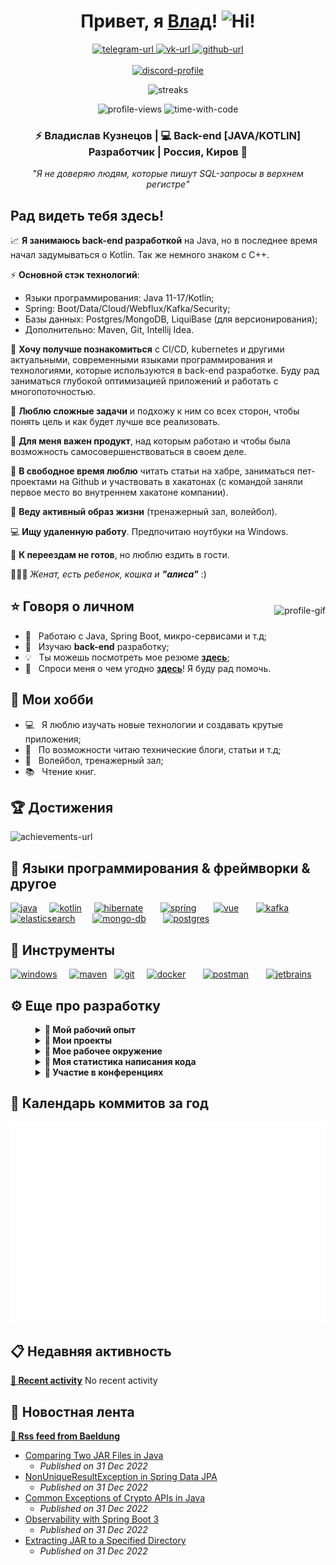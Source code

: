 <!--suppress HtmlDeprecatedAttribute -->
<div align="center">
  <h1>
    Привет, я <a href="https://github.com/SmithyVL">Влад</a>!
    <img alt="Hi!" src="https://raw.githubusercontent.com/SmithyVL/SmithyVL/master/assets/hand.gif" width="25px">
  </h1>

  <div>
    <a href="https://t.me/smithy_vl">
        <img alt="telegram-url" src="https://raw.githubusercontent.com/SmithyVL/SmithyVL/master/assets/contacts/telegram.svg"/>
    </a>
    <a href="https://vk.com/vladislav_kuznetsov">
        <img alt="vk-url" src="https://raw.githubusercontent.com/SmithyVL/SmithyVL/master/assets/contacts/vk.svg"/>
    </a>
    <a href="https://github.com/SmithyVL">
        <img alt="github-url" src="https://raw.githubusercontent.com/SmithyVL/SmithyVL/master/assets/contacts/github.svg"/>
    </a>
  </div><br />

  <div>
      <a href="https://discord.com/users/238233865129295875">
          <img width="361" alt="discord-profile" src="https://lanyard-profile-readme.vercel.app/api/238233865129295875"/>
      </a>
  </div>

<img width="361" alt="streaks" src="https://github-readme-streak-stats.herokuapp.com/?user=SmithyVL&hide_border=true&theme=dark" /><br />

  <div align="center">
      <img src="https://komarev.com/ghpvc/?username=SmithyVL&color=1A4730&label=PROFILE+VIEWS" height="25" alt="profile-views" />
      <img src="https://wakatime.com/badge/github/SmithyVL/SmithyVL.svg" height="25" alt="time-with-code" />
  </div>

  <h3>
    ⚡ Владислав Кузнецов | 💻 Back-end [JAVA/KOTLIN] Разработчик | Россия, Киров 🏰 
  </h3>

<i>"Я не доверяю людям, которые пишут SQL-запросы в верхнем регистре"</i>
</div>

## Рад видеть тебя здесь!
📈 **Я занимаюсь back-end разработкой** на Java, но в последнее время начал задумываться о Kotlin. Так же немного знаком с C++.

⚡️ **Основной стэк технологий**:

- Языки программирования: Java 11-17/Kotlin;
- Spring: Boot/Data/Cloud/Webflux/Kafka/Security;
- Базы данных: Postgres/MongoDB, LiquiBase (для версионирования);
- Дополнительно: Maven, Git, Intellij Idea.

🔎 **Хочу получше познакомиться** с CI/CD, kubernetes и другими актуальными, современными языками программирования и технологиями, которые используются в back-end разработке. Буду рад заниматься глубокой оптимизацией приложений и работать с многопоточностью.

🧰 **Люблю сложные задачи** и подхожу к ним со всех сторон, чтобы понять цель и как будет лучше все реализовать.

🥇 **Для меня важен продукт**, над которым работаю и чтобы была возможность самосовершенствоваться в своем деле.

🌇 **В свободное время люблю** читать статьи на хабре, заниматься пет-проектами на Github и участвовать в хакатонах (с командой заняли первое место во внутреннем хакатоне компании).

🏐 **Веду активный образ жизни** (тренажерный зал, волейбол).

💻 **Ищу удаленную работу**. Предпочитаю ноутбуки на Windows.

🚂 **К переездам не готов**, но люблю ездить в гости.

👨‍👩‍👧 _Женат, есть ребенок, кошка и **"алиса"**_ :)

<img style="margin-top: 27px; margin-left: 25px; margin-bottom: 12px" align="right" alt="profile-gif" src="https://raw.githubusercontent.com/SmithyVL/SmithyVL/master/assets/profile.gif" />

## ⭐️ Говоря о личном
- 📔 &nbsp; Работаю с Java, Spring Boot, микро-сервисами и т.д;
- 🔌 &nbsp; Изучаю **back-end** разработку;
- 💡 &nbsp; Ты можешь посмотреть мое резюме **[здесь](https://career.habr.com/smithy-vl/print)**;
- 💬 &nbsp; Спроси меня о чем угодно **[здесь](https://github.com/SmithyVL/SmithyVL/discussions/6)**! Я буду рад помочь.

## 🌌 Мои хобби
- 💻 &nbsp; Я люблю изучать новые технологии и создавать крутые приложения;
- 📰 &nbsp; По возможности читаю технические блоги, статьи и т.д;
- 🏐 &nbsp; Волейбол, тренажерный зал;
- 📚 &nbsp; Чтение книг.

## 🏆 Достижения
<img alt="achievements-url" src="https://raw.githubusercontent.com/SmithyVL/SmithyVL/master/assets/metrics/achievements.svg"/>

## 🔨 Языки программирования & фреймворки & другое
<a href="https://adoptopenjdk.net/" target="_blank"><img src="https://raw.githubusercontent.com/SmithyVL/SmithyVL/master/assets/technologies/java.svg" alt="java" height="48px"/></a> &nbsp; &nbsp;
<a href="https://kotlinlang.ru/" target="_blank"><img src="https://raw.githubusercontent.com/SmithyVL/SmithyVL/master/assets/technologies/kotlin.svg" alt="kotlin" height="48px"/></a> &nbsp; &nbsp;
<a href="http://hibernate.org/orm/documentation/getting-started/" target="_blank"><img src="https://raw.githubusercontent.com/SmithyVL/SmithyVL/master/assets/technologies/hibernate.svg" alt="hibernate" height="48px"/></a> &nbsp; &nbsp; &nbsp;
<a href="https://spring.io/guides/gs/spring-boot/" target="_blank"><img src="https://raw.githubusercontent.com/SmithyVL/SmithyVL/master/assets/technologies/spring.svg" alt="spring" height="48px"/></a> &nbsp; &nbsp; &nbsp;
<a href="https://vuejs.org/v2/guide/" target="_blank"><img src="https://raw.githubusercontent.com/SmithyVL/SmithyVL/master/assets/technologies/vuejs.svg" alt="vue" height="48px"/></a> &nbsp; &nbsp; &nbsp;
<a href="https://kafka.apache.org/quickstart" target="_blank"><img src="https://raw.githubusercontent.com/SmithyVL/SmithyVL/master/assets/technologies/kafka.svg" alt="kafka" height="48px"/></a> &nbsp; &nbsp; &nbsp;
<a href="https://www.elastic.co/guide/en/elasticsearch/reference/current/getting-started.html" target="_blank"><img src="https://raw.githubusercontent.com/SmithyVL/SmithyVL/master/assets/technologies/elastic.svg" alt="elasticsearch" height="48px"/></a> &nbsp; &nbsp; &nbsp;
<a href="https://www.mongodb.com/basics/get-started" target="_blank"><img src="https://raw.githubusercontent.com/SmithyVL/SmithyVL/master/assets/technologies/mongodb.svg" alt="mongo-db" height="48px"/></a> &nbsp; &nbsp; &nbsp;
<a href="https://www.postgresqltutorial.com/postgresql-getting-started/" target="_blank"><img src="https://raw.githubusercontent.com/SmithyVL/SmithyVL/master/assets/tools/postgres.svg" alt="postgres" height="48px"/></a>  &nbsp;

## 🧰 Инструменты
<a href="https://www.microsoft.com/ru-ru/software-download/windows10" target="_blank"><img src="https://raw.githubusercontent.com/SmithyVL/SmithyVL/master/assets/tools/windows-10.svg" alt="windows" height="48px"/></a>  &nbsp; &nbsp;
<a href="https://maven.apache.org/guides/getting-started/" target="_blank"><img src="https://raw.githubusercontent.com/SmithyVL/SmithyVL/master/assets/tools/maven.svg" alt="maven" height="48px"/></a> &nbsp;
<a href="https://git-scm.com/book/en/v2/Getting-Started-First-Time-Git-Setup" target="_blank"><img src="https://raw.githubusercontent.com/SmithyVL/SmithyVL/master/assets/tools/git.svg" alt="git" height="48px"/></a> &nbsp; &nbsp;
<a href="https://www.docker.com/get-started" target="_blank"><img src="https://raw.githubusercontent.com/SmithyVL/SmithyVL/master/assets/tools/docker.svg" alt="docker" height="48px"/></a> &nbsp; &nbsp; &nbsp;
<a href="https://www.postman.com/downloads/" target="_blank"><img src="https://raw.githubusercontent.com/SmithyVL/SmithyVL/master/assets/tools/postman.svg" alt="postman" height="48px"/></a> &nbsp; &nbsp; &nbsp;
<a href="https://www.jetbrains.com/ru-ru/idea/download/#section=windows" target="_blank"><img src="https://raw.githubusercontent.com/SmithyVL/SmithyVL/master/assets/tools/jetbrains.svg" alt="jetbrains" height="48px"/></a>

## ⚙️ Еще про разработку
<details style="margin-left: 40px">
  <summary><b>💼 Мой рабочий опыт</b></summary>

  <br />
  <table>
    <thead>
      <tr>
        <th>Название</th>
        <th>Обязанности</th>
        <th>Длительность</th>
      </tr>
    </thead>
    <tbody>
      <tr>
        <td><b>[Middle+] Back-end Java разработчик в <a href="https://docshouse.ru/">"Ланит"</a></b></td>
        <td>
          <ol>
            <li>Участие в разработке/доработке/поддержке проекта для заказчика и продукта компании на микро-сервисной 
            архитектуре с использованием <i>Java, Spring Boot, Spring Webflux</i>;</li>
            <li>Обсуждения и обмен опытом с другими разработчиками/тестировщиками/аналитиками;</li>
            <li>Участие в ежедневных совещаниях команды back-end разработки;</li>
            <li>Написание тестов, исправление возникающих ошибок;</li>
            <li>Ревью кода других разработчиков.</li>
          </ol>
          * <i>Участвовал во внутреннем Хакатоне компании - вместе с командой занял первое место.</i><p>
          * <i>Привнес в разработку общий стиль кода - немного адаптированный стиль кода от Google.</i><p>
          <b>Используемый стек технологий</b>: Java • Spring Boot • Spring Cloud Config • Spring Cloud Netflix Eureka • 
          Spring Boot Admin • REST • PostgreSQL • Liquibase • Apache Kafka • MongoDB • Elasticsearch • Apache Maven • 
          Git • Docker.
        </td>
        <td>Июнь 2021 - Настоящее время</td>
      </tr>
      <tr>
        <td><b>[Middle] FullStack Java разработчик в "СмартЛайт"</b></td>
        <td>
          <ol>
            <li>Участие в поддержке и доработке приложений заказчиков;</li>
            <li>Общение с заказчиками;</li>
            <li>Обмен опытом с другими разработчиками компании;</li>
            <li>Своевременное логирование выполненных задач;</li>
            <li>Тестирование разработанного кода, исправление возникающих ошибок.</li>
          </ol>
          <b>Используемый стек технологий</b>: Java 7/8 • Vue2 • PrimeFaces.
        </td>
        <td>Ноябрь 2018 - Май 2021</td>
      </tr>
      <tr>
        <td><b>[Junior+] FullStack Java разработчик в <!--suppress HttpUrlsUsage--><a href="http://www.kn-k.ru/">"Находка АИС"</a></b></td>
        <td>
          <ol>
            <li> Разработка и поддержка проекта <b>"АИС Управление"</b> (Опека) - централизованное хранилище информации, 
            написанное на Java;</li>
            <li>Общение с заказчиками и решение их проблем по настройке и администрированию системы;</li>
            <li>Тестирование разработанного кода, исправление возникающих ошибок;</li>
            <li>Установка, настройка и обновление приложения на локальном стенде и у заказчика.</li>
          </ol>
          <b>Используемый стек технологий</b>: Java 7 • Oracle 11g XE 2 release • Tomcat • SVN.
        </td>
        <td>Май 2017 - Ноябрь 2018</td>
      </tr>
      <tr>
        <td><b>[Junior] FullStack Java разработчик в <a href="https://www.eurekabpo.ru/en/">"Эврика Би Пи O"</a></b></td>
        <td>
          <ol>
            <li>Участие в разработке крупных российских и зарубежных проектов компании на платформе 
            Alfresco, таких, как <b>ФАРДО</b> и другие;</li>
            <li>Общение с заказчиками;</li>
            <li>Обмен опытом с другими разработчиками компании;</li>
            <li>Своевременное логирование выполненных задач в Jira;</li>
            <li>Тестирование разработанного кода, исправление возникающих ошибок;</li>
            <li>Установка и настройка приложений на тестовых стендах.</li>
          </ol>
          <b>Используемый стек технологий</b>: Java 8 • Spring • Oracle DB • Alfresco • Tomcat • Git.
        </td>
        <td>Октябрь 2016 - Май 2017</td>
      </tr>
    </tbody>
  </table>
</details>

<details style="margin-left: 40px">
  <summary><b>🌌 Мои проекты </b></summary>

  <br />
  <a href="https://github.com/HogwartsSchoolOfMagic/MagicMultiRepo">
    <img alt="ninja-repo" align="center" src="https://github-readme-stats.vercel.app/api/pin/?username=HogwartsSchoolOfMagic&repo=MagicMultiRepo&theme=dark&hide_border=true" />
  </a>

  <a href="https://github.com/HogwartsSchoolOfMagic/Vertex">
    <img alt="ninja-client-repo" align="center" src="https://github-readme-stats.vercel.app/api/pin/?username=HogwartsSchoolOfMagic&repo=Vertex&theme=dark&hide_border=true" />
  </a><br />

  <a href="https://github.com/HogwartsSchoolOfMagic/TractorMoving">
    <img alt="ninja-configuration-repo" align="center" src="https://github-readme-stats.vercel.app/api/pin/?username=HogwartsSchoolOfMagic&repo=TractorMoving&theme=dark&hide_border=true" />
  </a><br /><br />
</details>

<details style="margin-left: 40px">	
  <summary><b>📜 Мое рабочее окружение</b></summary>

  <br />
  <ul>
    <li><b>PC [HP OMEN 16]:</b> CPU - Intel Core i7 10870H; RAM - 32GB; ROM - SSD 1TB;</li>
    <li><b>Браузер:</b> Яндекс;</li>
    <li><b>IDE:</b> Intellij Idea Ultimate;</li>
    <li><b>Изучаю, чтобы оставаться в курсе:</b> поиск решений проблем через поисковик, книги, Habr, Baeldung и Youtube.</li>
  </ul>
</details>

<details style="margin-left: 40px">
  <summary><b>🍻 Моя статистика написания кода </b></summary>

  <br />
  <img alt="waka-time" src="https://github-readme-stats.vercel.app/api/wakatime?username=SmithyVL&theme=dark&hide_border=true&hide_title=true" /><br />

  <i>
    Остальная статистика в закрепленных gist репозиториях описания профиля.
  </i>
</details>

<details style="margin-left: 40px">
  <summary><b>🎫 Участие в конференциях </b></summary>

  <br />
  <a href="https://ohmyduck.jugru.org/badges/5kQL5K">
    <img width="25%" alt="jpoint-2022" src="https://raw.githubusercontent.com/SmithyVL/SmithyVL/master/assets/conferences/2022/jpoint/jpoint-2022.png"/>
  </a><br />
</details>

## 📆 Календарь коммитов за год
<img alt="calendar-url" src="https://raw.githubusercontent.com/SmithyVL/SmithyVL/master/assets/metrics/iso-calendar.svg"/>

## 📋 Недавняя активность
**[📰 Recent activity](https://github.com/SmithyVL)**
No recent activity


## 📰 Новостная лента
**[🗼 Rss feed from Baeldung](https://www.baeldung.com)**
* [Comparing Two JAR Files in Java](https://feeds.feedblitz.com/~/723302492/0/baeldung~Comparing-Two-JAR-Files-in-Java)
  * *Published on 31 Dec 2022*
* [NonUniqueResultException in Spring Data JPA](https://feeds.feedblitz.com/~/723302494/0/baeldung~NonUniqueResultException-in-Spring-Data-JPA)
  * *Published on 31 Dec 2022*
* [Common Exceptions of Crypto APIs in Java](https://feeds.feedblitz.com/~/723293622/0/baeldung~Common-Exceptions-of-Crypto-APIs-in-Java)
  * *Published on 31 Dec 2022*
* [Observability with Spring Boot 3](https://feeds.feedblitz.com/~/723293176/0/baeldung~Observability-with-Spring-Boot)
  * *Published on 31 Dec 2022*
* [Extracting JAR to a Specified Directory](https://feeds.feedblitz.com/~/723293178/0/baeldung~Extracting-JAR-to-a-Specified-Directory)
  * *Published on 31 Dec 2022*
